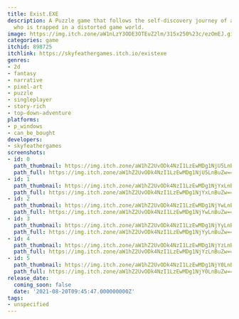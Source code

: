```yaml
---
title: Exist.EXE
description: A Puzzle game that follows the self-discovery journey of a game developer
  who is trapped in a distorted game world.
image: https://img.itch.zone/aW1nLzY3ODE3OTEuZ2lm/315x250%23c/ezOmEJ.gif
categories: game
itchid: 898725
itchlink: https://skyfeathergames.itch.io/existexe
genres:
- 2d
- fantasy
- narrative
- pixel-art
- puzzle
- singleplayer
- story-rich
- top-down-adventure
platforms:
- p_windows
- can_be_bought
developers:
- skyfeathergames
screenshots:
- id: 0
  path_thumbnail: https://img.itch.zone/aW1hZ2UvODk4NzI1LzEwMDg1NjU5LnBuZw==/347x500/iiXqSt.png
  path_full: https://img.itch.zone/aW1hZ2UvODk4NzI1LzEwMDg1NjU5LnBuZw==/original/y0XETX.png
- id: 1
  path_thumbnail: https://img.itch.zone/aW1hZ2UvODk4NzI1LzEwMDg1NjYxLnBuZw==/347x500/kvlMt4.png
  path_full: https://img.itch.zone/aW1hZ2UvODk4NzI1LzEwMDg1NjYxLnBuZw==/original/zVeZvH.png
- id: 2
  path_thumbnail: https://img.itch.zone/aW1hZ2UvODk4NzI1LzEwMDg1NjYwLnBuZw==/347x500/o7wmyh.png
  path_full: https://img.itch.zone/aW1hZ2UvODk4NzI1LzEwMDg1NjYwLnBuZw==/original/UcjYNf.png
- id: 3
  path_thumbnail: https://img.itch.zone/aW1hZ2UvODk4NzI1LzEwMDg1NjYyLnBuZw==/347x500/tAF1NG.png
  path_full: https://img.itch.zone/aW1hZ2UvODk4NzI1LzEwMDg1NjYyLnBuZw==/original/WYkgO1.png
- id: 4
  path_thumbnail: https://img.itch.zone/aW1hZ2UvODk4NzI1LzEwMDg1NjYzLnBuZw==/347x500/deR6HA.png
  path_full: https://img.itch.zone/aW1hZ2UvODk4NzI1LzEwMDg1NjYzLnBuZw==/original/ZomLvE.png
- id: 5
  path_thumbnail: https://img.itch.zone/aW1hZ2UvODk4NzI1LzEwMDg1NjY0LnBuZw==/347x500/2cJXFG.png
  path_full: https://img.itch.zone/aW1hZ2UvODk4NzI1LzEwMDg1NjY0LnBuZw==/original/U9HHS4.png
release_date:
  coming_soon: false
  date: '2021-08-20T09:45:47.000000000Z'
tags:
- unspecified
---
```


